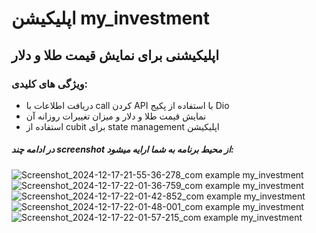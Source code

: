 # اپلیکیشن my_investment

## اپلیکیشنی برای نمایش قیمت طلا و دلار 

### ویژگی های کلیدی:

- دریافت اطلاعات با call کردن API با استفاده از پکیج Dio
- نمایش قیمت طلا و دلار و میزان تغییرات روزانه آن
- استفاده از cubit برای state management اپلیکیشن


##### در ادامه چند screenshot از محیط برنامه به شما ارایه میشود:
![Screenshot_2024-12-17-21-55-36-278_com example my_investment](https://github.com/user-attachments/assets/1225be07-29d2-436f-bb01-a530f85fa44d)
![Screenshot_2024-12-17-22-01-36-759_com example my_investment](https://github.com/user-attachments/assets/66da415d-2cc4-4ff1-97f0-faaaaf7874ba)
![Screenshot_2024-12-17-22-01-42-852_com example my_investment](https://github.com/user-attachments/assets/2405a33a-2290-409f-9998-bfae91c1dcb4)
![Screenshot_2024-12-17-22-01-48-001_com example my_investment](https://github.com/user-attachments/assets/c06fc731-d34d-46c0-929f-aaba8de94d56)
![Screenshot_2024-12-17-22-01-57-215_com example my_investment](https://github.com/user-attachments/assets/d9507ab7-6c83-438e-80ad-73f971c0a167)






